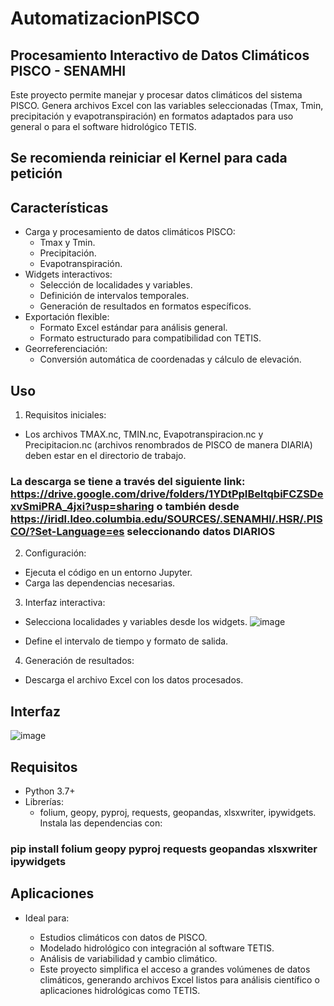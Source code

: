 # AutomatizacionPISCO
## Procesamiento Interactivo de Datos Climáticos PISCO - SENAMHI
Este proyecto permite manejar y procesar datos climáticos del sistema PISCO. Genera archivos Excel con las variables seleccionadas (Tmax, Tmin, precipitación y evapotranspiración) en formatos adaptados para uso general o para el software hidrológico TETIS.
## Se recomienda reiniciar el Kernel para cada petición
## Características
* Carga y procesamiento de datos climáticos PISCO:
  * Tmax y Tmin.
  * Precipitación.
  * Evapotranspiración.
* Widgets interactivos:
  * Selección de localidades y variables.
  * Definición de intervalos temporales.
  * Generación de resultados en formatos específicos.
* Exportación flexible:
  * Formato Excel estándar para análisis general.
  * Formato estructurado para compatibilidad con TETIS.
* Georreferenciación:
  * Conversión automática de coordenadas y cálculo de elevación.
## Uso
1. Requisitos iniciales:
* Los archivos TMAX.nc, TMIN.nc, Evapotranspiracion.nc y Precipitacion.nc (archivos renombrados de PISCO de manera DIARIA) deben estar en el directorio de trabajo.
 ### La descarga se tiene a través del siguiente link: https://drive.google.com/drive/folders/1YDtPpIBeltqbiFCZSDexvSmiPRA_4jxi?usp=sharing o también desde https://iridl.ldeo.columbia.edu/SOURCES/.SENAMHI/.HSR/.PISCO/?Set-Language=es seleccionando datos DIARIOS
2. Configuración:
* Ejecuta el código en un entorno Jupyter.
* Carga las dependencias necesarias.
3. Interfaz interactiva:
* Selecciona localidades y variables desde los widgets.
  ![image](https://github.com/user-attachments/assets/b7885730-a125-427c-8d30-63ba1108d907)

* Define el intervalo de tiempo y formato de salida.
4. Generación de resultados:
* Descarga el archivo Excel con los datos procesados.


## Interfaz
![image](https://github.com/user-attachments/assets/a119b1fc-a2d4-4a27-b346-ef619fdb0b85)

## Requisitos
* Python 3.7+
* Librerías:
  * folium, geopy, pyproj, requests, geopandas, xlsxwriter, ipywidgets.
Instala las dependencias con:
### pip install folium geopy pyproj requests geopandas xlsxwriter ipywidgets

## Aplicaciones
* Ideal para:

  * Estudios climáticos con datos de PISCO.
  * Modelado hidrológico con integración al software TETIS.
  * Análisis de variabilidad y cambio climático.
  * Este proyecto simplifica el acceso a grandes volúmenes de datos climáticos, generando archivos Excel listos para análisis científico o aplicaciones hidrológicas como TETIS.
